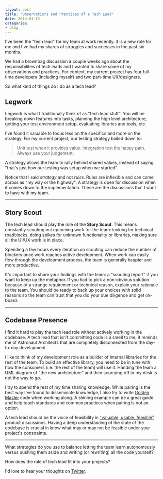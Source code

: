 ```yaml
---
layout: post
title: "Observations and Practices of a Tech Lead"
date: 2014-03-15
categories:
- blog
---
```


I've been the "tech lead" for my team at work recently. It is a new role for me
and I've had my shares of struggles and successes in the past six months.

We had a brownbag discussion a couple weeks ago about the responsibilities of
tech leads and I wanted to share some of my observations and practices. For
context, my current project has four full-time developers (including myself) and
two part-time UX/designers.

So what kind of things do I do as a tech lead?

## Legwork

Legwork is what I traditionally think of as "tech lead stuff". You will be
breaking down features into tasks, planning the high level architecture, getting
your test environment setup, evaluating libraries and tools, etc.

I've found it valuable to focus less on the specifics and more on the strategy.
For my current project, our testing strategy boiled down to:

> Unit test when it provides value. Integration test the happy path. Always use your judgement.

A strategy allows the team to rally behind shared values, instead of saying
"that's just how our testing was setup when we started".

Notice that I said *strategy* and not *rules*. Rules are inflexible and can come
across as "my way or the highway". A strategy is open for discussion when it
comes down to the implementation. These are the discussions that I want to have
with my team.

----

## Story Scout

The tech lead should play the role of the **Story Scout**. This means constantly
scouting out upcoming work for the team: looking for technical roadblocks, doing
spikes for unknown functionality or libraries, making sure all the UI/UX work is
in place.

Spending a few hours every iteration on scouting can reduce the number of
blockers once work reaches active development. When work can easily flow through
the development process, the team is generally happier and more productive.

It's important to share your findings with the team: a "scouting report" if you
want to keep up the metaphor. If you had to pick a non-obvious solution because
of a strange requirement or technical reason, explain your rationale to the
team. You should be ready to back up your choices with solid reasons so the
team can trust that you did your due diligence and get on-board.

---

## Codebase Presence

I find it hard to play the tech lead role without actively working in the
codebase. A tech lead that isn't committing code is a smell to me; it reminds me
of Astronaut Architects that are completely disconnected from the day-to-day
development.

I like to think of my development role as a builder of internal libraries for
the rest of the team. To build an effective library, you need to be in tune with
how the consumers (i.e. the rest of the team) will use it. Handing the team a
UML diagram of "the new architecture" and then scurrying off to my desk is not
the way to go.

I try to spend the rest of my time sharing knowledge. While pairing is the best
way I've found to disseminate knowledge, I also try to write [Golden Master][gm]
code when working along. A shining example can be a great guide and help teach
standards and common practices when pairing is not an option.

A tech lead should be the voice of feasibility in  ["valuable,
usable, feasible"][vuf] product discussions. Having a deep understanding of the
state of the codebase is crucial in know what may or may not be feasible under
your project's constraints.

---

What strategies do you use to balance letting the team learn autonomously versus
pushing them aside and writing (or rewriting) all the code yourself?

How does the role of tech lead fit into your projects?

I'd love to hear your thoughts on [Twitter][tw].

[gm]: http://en.wikipedia.org/wiki/Master_recording
[vuf]: http://www.svproduct.com/the-architect-role/
[tw]: https://twitter.com/_swanson
